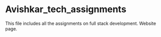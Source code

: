 # Avishkar_tech_assignments
This file includes all the assignments on full stack development.
Website page.

